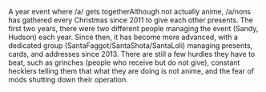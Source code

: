 A year event where /a/ gets togetherAlthough not actually anime, /a/nons has gathered every Christmas since 2011 to give each other presents. The first two years, there were two different people managing the event (Sandy, Hudson) each year. Since then, it has become more advanced, with a dedicated group (SantaFaggot/SantaShota/SantaLoli) managing presents, cards, and addresses since 2013. There are still a few hurdles they have to beat, such as grinches (people who receive but do not give), constant hecklers telling them that what they are doing is not anime, and the fear of mods shutting down their operation.